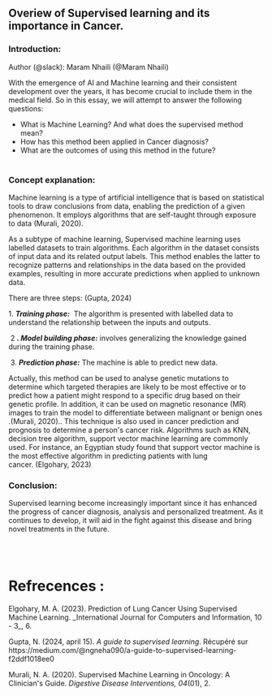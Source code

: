 ## Overiew of Supervised learning and its importance in Cancer.
### Introduction:<a id="introduction"></a>

Author (@slack): Maram Nhaili (@Maram Nhaili)

 With the emergence of AI and Machine learning and their consistent development over the years, it has become crucial to include them in the medical field.
So in this essay, we will attempt to answer the following questions:
<ul>
<li>What is Machine Learning? And what does the supervised method mean?</li>
<li>How has this method been applied in Cancer diagnosis?</li>
<li>What are the outcomes of using this method in the future?</li> </ul>

### Concept explanation: <a id="concept explanation"></a>
 Machine learning is a type of artificial intelligence that is based on statistical tools to draw conclusions from data, enabling the prediction of a given phenomenon. It employs algorithms that are self-taught through exposure to data <!--[if supportFields]><span
 style='mso-element:field-begin'></span><span
 style='mso-spacerun:yes'> </span>CITATION Mur20 \l 1036 <span
 style='mso-element:field-separator'></span><![endif]-->(Murali, 2020)<!--[if supportFields]><span style='mso-element:
 field-end'></span><![endif]-->.

As a subtype of machine learning, Supervised machine learning uses labelled datasets to train algorithms. Each algorithm in the dataset consists of input data and its related output labels. This method enables the latter to recognize patterns and relationships in the data based on the provided examples, resulting in more accurate predictions when applied to unknown data.

There are three steps: <!--[if supportFields]><span
 style='mso-element:field-begin'></span><span
 style='mso-spacerun:yes'> </span>CITATION Neh24 \l 1036 <span
 style='mso-element:field-separator'></span><![endif]-->(Gupta, 2024)<!--[if supportFields]><span style='mso-element:field-end'></span><![endif]-->


1\. **_Training phase:_**  The algorithm is presented with labelled data to understand the relationship between the inputs and outputs.

 2 **_. Model building phase:_** involves generalizing the knowledge gained during the training phase.

 3. **_Prediction phase:_** The machine is able to predict new data.&#x20;

Actually, this method can be used to analyse genetic mutations to determine which targeted therapies are likely to be most effective or to predict how a patient might respond to a specific drug based on their genetic profile.
In addition, it can be used on magnetic resonance (MR) images to train the model to differentiate between malignant or benign ones .<!--[if supportFields]><span style='mso-element:field-begin'></span><span
 style='mso-spacerun:yes'> </span>CITATION Mur20 \l 1036 <span
 style='mso-element:field-separator'></span><![endif]-->(Murali, 2020)<!--[if supportFields]><span style='mso-element:
 field-end'></span><![endif]-->..
This technique is also used in cancer prediction and prognosis to determine a person's cancer risk. Algorithms such as KNN, decision tree algorithm, support vector machine learning are commonly used. For instance, an Egyptian study found that support vector machine is the most effective algorithm in predicting patients with lung cancer.<!--[if supportFields]><span
 style='mso-element:field-begin'></span> CITATION Elg23 \l 1036 <span
 style='mso-element:field-separator'></span><![endif]--> (Elgohary, 2023)<!--[if supportFields]><span
 style='mso-element:field-end'></span><![endif]-->


### Conclusion: <a id="conclusion"></a>
   Supervised learning become increasingly important since it has enhanced the progress of cancer diagnosis, analysis and personalized treatment. As it continues to develop, it will aid in the fight against this disease and bring novel treatments in the future.

                                                                                                                                     


# Refrecences :
<!--[if supportFields]><span
  lang=EN-GB><span style='mso-element:field-begin'></span>BIBLIOGRAPHY<span
  style='mso-element:field-separator'></span></span><![endif]-->Elgohary, M. A. (2023). Prediction of Lung Cancer Using Supervised Machine Learning. _International Journal for Computers and Information, 10 - 3_, 6.

Gupta, N. (2024, april 15). _A guide to supervised learning_. Récupéré sur https\://medium.com/@ngneha090/a-guide-to-supervised-learning-f2ddf1018ee0

Murali, N. A. (2020). Supervised Machine Learning in Oncology: A Clinician's Guide. _Digestive Disease Interventions, 04_(01), 2.

<!--[if supportFields]><b><span lang=EN-GB><span
  style='mso-element:field-end'></span></span></b><![endif]--> 

